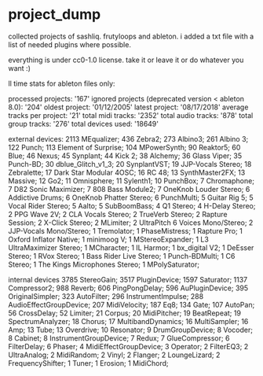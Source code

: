 # project_dump
collected projects of sashliq. frutyloops and ableton. i added a txt file with a list of needed plugins where possible.

everything is under cc0-1.0 license. take it or leave it or do 
whatever you want :)


ll time stats for ableton files only:


processed projects: '167'
ignored projects (deprecated version < ableton 8.0): '204'
oldest project: '01/12/2005'
latest project: '08/17/2018'
average tracks per project: '21'
total midi tracks: '2352'
total audio tracks: '878'
total group tracks: '276'
total devices used: '18649'


external devices:
2113 MEqualizer; 436 Zebra2; 273 Albino3; 261 Albino 3; 122 Punch; 113 Element of Surprise; 104 MPowerSynth; 90 Reaktor5; 60 Blue; 46 Nexus; 45 Synplant; 44 Kick 2; 38 Alchemy; 36 Glass Viper; 35 Punch-BD; 30 dblue_Glitch_v1_3; 20 SynplantVST; 19 JJP-Vocals Stereo; 18 Zebralette; 17 Dark Star Modular 4OSC; 16 RC 48; 13 SynthMaster2FX; 13 Massive; 12 Go2; 11 Omnisphere; 11 Sylenth1; 10 PunchBox; 7 Chromaphone; 7 D82 Sonic Maximizer; 7 808 Bass Module2; 7 OneKnob Louder Stereo; 6 Addictive Drums; 6 OneKnob Phatter Stereo; 6 PunchMulti; 5 Guitar Rig 5; 5 Vocal Rider Stereo; 5 Aalto; 5 SubBoomBass; 4 Q1 Stereo; 4 H-Delay Stereo; 2 PPG Wave 2V; 2 CLA Vocals Stereo; 2 TrueVerb Stereo; 2 Rapture Session; 2 X-Click Stereo; 2 MLimiter; 2 UltraPitch 6 Voices Mono/Stereo; 2 JJP-Vocals Mono/Stereo; 1 Tremolator; 1 PhaseMistress; 1 Rapture Pro; 1 Oxford Inflator Native; 1 minimoog V; 1 MStereoExpander; 1 L3 UltraMaximizer Stereo; 1 MCharacter; 1 IL Harmor; 1 bx_digital V2; 1 DeEsser Stereo; 1 RVox Stereo; 1 Bass Rider Live Stereo; 1 Punch-BDMulti; 1 C6 Stereo; 1 The Kings Microphones Stereo; 1 MPolySaturator; 

internal devices
3785 StereoGain; 3517 PluginDevice; 1597 Saturator; 1137 Compressor2; 988 Reverb; 606 PingPongDelay; 596 AuPluginDevice; 395 OriginalSimpler; 323 AutoFilter; 296 InstrumentImpulse; 288 AudioEffectGroupDevice; 207 MidiVelocity; 187 Eq8; 134 Gate; 107 AutoPan; 56 CrossDelay; 52 Limiter; 21 Corpus; 20 MidiPitcher; 19 BeatRepeat; 19 SpectrumAnalyzer; 18 Chorus; 17 MultibandDynamics; 16 MultiSampler; 16 Amp; 13 Tube; 13 Overdrive; 10 Resonator; 9 DrumGroupDevice; 8 Vocoder; 8 Cabinet; 8 InstrumentGroupDevice; 7 Redux; 7 GlueCompressor; 6 FilterDelay; 6 Phaser; 4 MidiEffectGroupDevice; 3 Operator; 2 FilterEQ3; 2 UltraAnalog; 2 MidiRandom; 2 Vinyl; 2 Flanger; 2 LoungeLizard; 2 FrequencyShifter; 1 Tuner; 1 Erosion; 1 MidiChord; 
